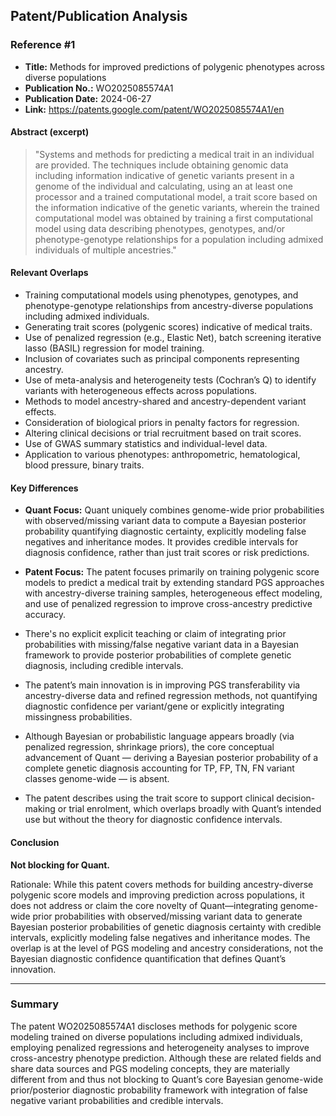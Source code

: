 ## Patent/Publication Analysis

### Reference #1

- **Title:** Methods for improved predictions of polygenic phenotypes across diverse populations  
- **Publication No.:** WO2025085574A1  
- **Publication Date:** 2024-06-27  
- **Link:** https://patents.google.com/patent/WO2025085574A1/en

#### Abstract (excerpt)

> "Systems and methods for predicting a medical trait in an individual are provided. The techniques include obtaining genomic data including information indicative of genetic variants present in a genome of the individual and calculating, using an at least one processor and a trained computational model, a trait score based on the information indicative of the genetic variants, wherein the trained computational model was obtained by training a first computational model using data describing phenotypes, genotypes, and/or phenotype-genotype relationships for a population including admixed individuals of multiple ancestries."

#### Relevant Overlaps

- Training computational models using phenotypes, genotypes, and phenotype-genotype relationships from ancestry-diverse populations including admixed individuals.
- Generating trait scores (polygenic scores) indicative of medical traits.
- Use of penalized regression (e.g., Elastic Net), batch screening iterative lasso (BASIL) regression for model training.
- Inclusion of covariates such as principal components representing ancestry.
- Use of meta-analysis and heterogeneity tests (Cochran’s Q) to identify variants with heterogeneous effects across populations.
- Methods to model ancestry-shared and ancestry-dependent variant effects.
- Consideration of biological priors in penalty factors for regression.
- Altering clinical decisions or trial recruitment based on trait scores.
- Use of GWAS summary statistics and individual-level data.
- Application to various phenotypes: anthropometric, hematological, blood pressure, binary traits.

#### Key Differences

- **Quant Focus:** Quant uniquely combines genome-wide prior probabilities with observed/missing variant data to compute a Bayesian posterior probability quantifying diagnostic certainty, explicitly modeling false negatives and inheritance modes. It provides credible intervals for diagnosis confidence, rather than just trait scores or risk predictions.

- **Patent Focus:** The patent focuses primarily on training polygenic score models to predict a medical trait by extending standard PGS approaches with ancestry-diverse training samples, heterogeneous effect modeling, and use of penalized regression to improve cross-ancestry predictive accuracy.

- There's no explicit explicit teaching or claim of integrating prior probabilities with missing/false negative variant data in a Bayesian framework to provide posterior probabilities of complete genetic diagnosis, including credible intervals.

- The patent’s main innovation is in improving PGS transferability via ancestry-diverse data and refined regression methods, not quantifying diagnostic confidence per variant/gene or explicitly integrating missingness probabilities.

- Although Bayesian or probabilistic language appears broadly (via penalized regression, shrinkage priors), the core conceptual advancement of Quant — deriving a Bayesian posterior probability of a complete genetic diagnosis accounting for TP, FP, TN, FN variant classes genome-wide — is absent.

- The patent describes using the trait score to support clinical decision-making or trial enrolment, which overlaps broadly with Quant’s intended use but without the theory for diagnostic confidence intervals.

#### Conclusion

**Not blocking for Quant.**

Rationale: While this patent covers methods for building ancestry-diverse polygenic score models and improving prediction across populations, it does not address or claim the core novelty of Quant—integrating genome-wide prior probabilities with observed/missing variant data to generate Bayesian posterior probabilities of genetic diagnosis certainty with credible intervals, explicitly modeling false negatives and inheritance modes. The overlap is at the level of PGS modeling and ancestry considerations, not the Bayesian diagnostic confidence quantification that defines Quant’s innovation.

---

### Summary

The patent WO2025085574A1 discloses methods for polygenic score modeling trained on diverse populations including admixed individuals, employing penalized regressions and heterogeneity analyses to improve cross-ancestry phenotype prediction. Although these are related fields and share data sources and PGS modeling concepts, they are materially different from and thus not blocking to Quant’s core Bayesian genome-wide prior/posterior diagnostic probability framework with integration of false negative variant probabilities and credible intervals.

